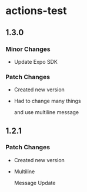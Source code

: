 # actions-test

## 1.3.0

### Minor Changes

- Update Expo SDK

### Patch Changes

- Created new version
- Had to
  change many things

  and use multiline message

## 1.2.1

### Patch Changes

- Created new version
- Multiline

  Message
  Update
